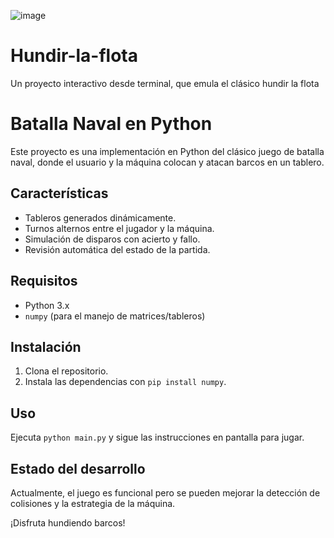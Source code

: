 ![image](https://github.com/user-attachments/assets/f7693df1-58ec-4645-8603-0f2ea50a9c30)


# Hundir-la-flota
Un proyecto interactivo desde terminal, que emula el clásico hundir la flota
# Batalla Naval en Python

Este proyecto es una implementación en Python del clásico juego de batalla naval, donde el usuario y la máquina colocan y atacan barcos en un tablero.

## Características
- Tableros generados dinámicamente.
- Turnos alternos entre el jugador y la máquina.
- Simulación de disparos con acierto y fallo.
- Revisión automática del estado de la partida.

## Requisitos
- Python 3.x
- `numpy` (para el manejo de matrices/tableros)

## Instalación
1. Clona el repositorio.
2. Instala las dependencias con `pip install numpy`.

## Uso
Ejecuta `python main.py` y sigue las instrucciones en pantalla para jugar.

## Estado del desarrollo
Actualmente, el juego es funcional pero se pueden mejorar la detección de colisiones y la estrategia de la máquina.

¡Disfruta hundiendo barcos!

